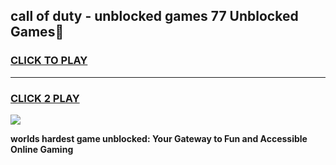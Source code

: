 
## call of duty - unblocked games 77 Unblocked Games👋
<h3>
<a href="https://premium.freeplayer.one?title=call_of_duty_-_unblocked_games_77&ref=16F">CLICK TO PLAY</a></h3>
<hr>

<h3>
<a href="https://premium.freeplayer.one?title=call_of_duty_-_unblocked_games_77&ref=16F">CLICK 2 PLAY</a>
  
</h3>

<a href="https://premium.freeplayer.one?title=call_of_duty_-_unblocked_games_77&ref=16F/"><img src="https://clearcache.store/games.png"></a>


**worlds hardest game unblocked: Your Gateway to Fun and Accessible Online Gaming**
